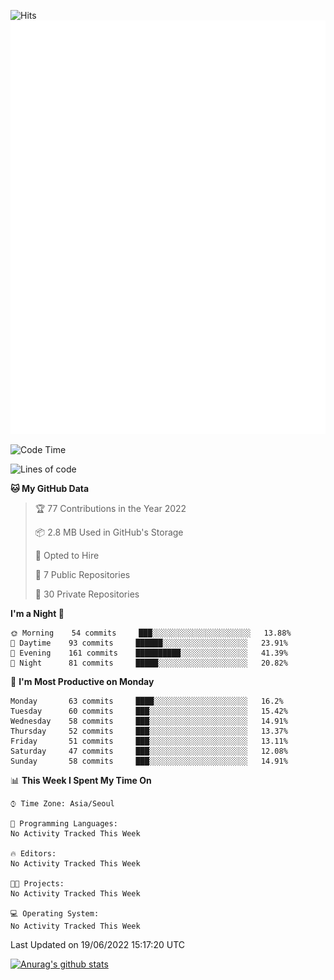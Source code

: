 ![Hits](https://hits.seeyoufarm.com/api/count/incr/badge.svg?url=https%3A%2F%2Fgithub.com%2Fkokose1234&count_bg=%2379C83D&title_bg=%23555555&icon=apple.svg&icon_color=%23E7E7E7&title=hits&edge_flat=false)
<br/>
![Metrics](https://github.com/kokose1234/kokose1234/blob/main/github-metrics.svg)

<!--START_SECTION:waka-->
![Code Time](http://img.shields.io/badge/Code%20Time-648%20hrs%2043%20mins-blue)

![Lines of code](https://img.shields.io/badge/From%20Hello%20World%20I%27ve%20Written-948%20Thousand%20lines%20of%20code-blue)

**🐱 My GitHub Data** 

> 🏆 77 Contributions in the Year 2022
 > 
> 📦 2.8 MB Used in GitHub's Storage 
 > 
> 💼 Opted to Hire
 > 
> 📜 7 Public Repositories 
 > 
> 🔑 30 Private Repositories  
 > 
**I'm a Night 🦉** 

```text
🌞 Morning    54 commits     ███░░░░░░░░░░░░░░░░░░░░░░   13.88% 
🌆 Daytime    93 commits     ██████░░░░░░░░░░░░░░░░░░░   23.91% 
🌃 Evening    161 commits    ██████████░░░░░░░░░░░░░░░   41.39% 
🌙 Night      81 commits     █████░░░░░░░░░░░░░░░░░░░░   20.82%

```
📅 **I'm Most Productive on Monday** 

```text
Monday       63 commits     ████░░░░░░░░░░░░░░░░░░░░░   16.2% 
Tuesday      60 commits     ███░░░░░░░░░░░░░░░░░░░░░░   15.42% 
Wednesday    58 commits     ███░░░░░░░░░░░░░░░░░░░░░░   14.91% 
Thursday     52 commits     ███░░░░░░░░░░░░░░░░░░░░░░   13.37% 
Friday       51 commits     ███░░░░░░░░░░░░░░░░░░░░░░   13.11% 
Saturday     47 commits     ███░░░░░░░░░░░░░░░░░░░░░░   12.08% 
Sunday       58 commits     ███░░░░░░░░░░░░░░░░░░░░░░   14.91%

```


📊 **This Week I Spent My Time On** 

```text
⌚︎ Time Zone: Asia/Seoul

💬 Programming Languages: 
No Activity Tracked This Week

🔥 Editors: 
No Activity Tracked This Week

🐱‍💻 Projects: 
No Activity Tracked This Week

💻 Operating System: 
No Activity Tracked This Week

```


 Last Updated on 19/06/2022 15:17:20 UTC
<!--END_SECTION:waka-->

[![Anurag's github stats](https://github-readme-stats.vercel.app/api?username=kokose1234&theme=dracula)](https://github.com/anuraghazra/github-readme-stats)



	
